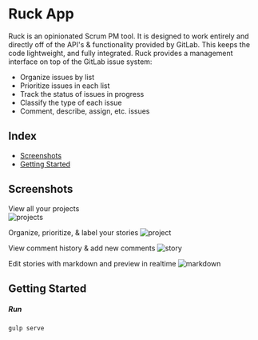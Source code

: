 # Ruck App

Ruck is an opinionated Scrum PM tool. It is designed to work entirely and directly off of the API's & functionality provided by GitLab. This keeps the code lightweight, and fully integrated. Ruck provides a management interface on top of the GitLab issue system:

* Organize issues by list
* Prioritize issues in each list
* Track the status of issues in progress
* Classify the type of each issue
* Comment, describe, assign, etc. issues



## Index
* [Screenshots](#screenshots)
* [Getting Started](#getting-started)



## Screenshots
View all your projects   
![projects](https://gitlab.com/ruck/ruck/raw/master/docs/screenshots/projects.png)   

Organize, prioritize, & label your stories
![project](https://gitlab.com/ruck/ruck/raw/master/docs/screenshots/project.png)   

View comment history & add new comments
![story](https://gitlab.com/ruck/ruck/raw/master/docs/screenshots/story.png)   

Edit stories with markdown and preview in realtime
![markdown](https://gitlab.com/ruck/ruck/raw/master/docs/screenshots/markdown.png)


## Getting Started
##### Run
```
gulp serve
```
